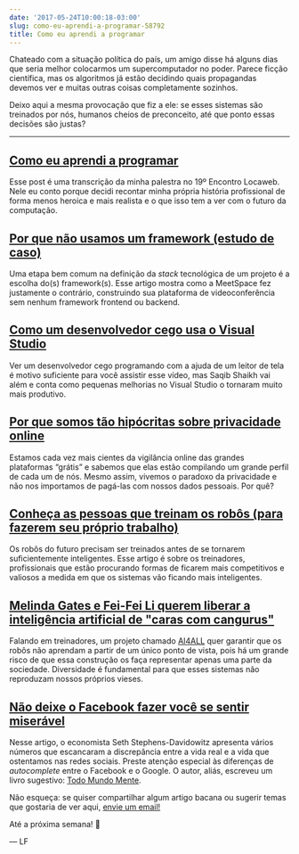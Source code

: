 ```yaml
---
date: '2017-05-24T10:00:18-03:00'
slug: como-eu-aprendi-a-programar-58792
title: Como eu aprendi a programar
---
```

Chateado com a situação política do país, um amigo disse há alguns dias que seria melhor colocarmos um supercomputador no poder. Parece ficção científica, mas os algoritmos já estão decidindo quais propagandas devemos ver e muitas outras coisas completamente sozinhos.

Deixo aqui a mesma provocação que fiz a ele: se esses sistemas são treinados por nós, humanos cheios de preconceito, até que ponto essas decisões são justas?

* * *

## [Como eu aprendi a programar](https://lfbittencourt.com/como-eu-aprendi-a-programar-22126b49cc32?gi=d7e23ee3ed2a)

Esse post é uma transcrição da minha palestra no 19º Encontro Locaweb. Nele eu conto porque decidi recontar minha própria história profissional de forma menos heroica e mais realista e o que isso tem a ver com o futuro da computação.

## [Por que não usamos um framework (estudo de caso)](https://www.smashingmagazine.com/2017/05/why-no-framework/)

Uma etapa bem comum na definição da _stack_ tecnológica de um projeto é a escolha do(s) framework(s). Esse artigo mostra como a MeetSpace fez justamente o contrário, construindo sua plataforma de videoconferência sem nenhum framework frontend ou backend.

## [Como um desenvolvedor cego usa o Visual Studio](https://www.youtube.com/watch?feature=youtu.be)

Ver um desenvolvedor cego programando com a ajuda de um leitor de tela é motivo suficiente para você assistir esse vídeo, mas Saqib Shaikh vai além e conta como pequenas melhorias no Visual Studio o tornaram muito mais produtivo.

## [Por que somos tão hipócritas sobre privacidade online](https://hbr.org/2017/05/why-were-so-hypocritical-about-online-privacy)

Estamos cada vez mais cientes da vigilância online das grandes plataformas “grátis” e sabemos que elas estão compilando um grande perfil de cada um de nós. Mesmo assim, vivemos o paradoxo da privacidade e não nos importamos de pagá-las com nossos dados pessoais. Por quê?

## [Conheça as pessoas que treinam os robôs (para fazerem seu próprio trabalho)](https://www.nytimes.com/2017/04/28/technology/meet-the-people-who-train-the-robots-to-do-their-own-jobs.html?_r=0)

Os robôs do futuro precisam ser treinados antes de se tornarem suficientemente inteligentes. Esse artigo é sobre os treinadores, profissionais que estão procurando formas de ficarem mais competitivos e valiosos a medida em que os sistemas vão ficando mais inteligentes.

## [Melinda Gates e Fei-Fei Li querem liberar a inteligência artificial de "caras com cangurus"](https://backchannel.com/melinda-gates-and-fei-fei-li-want-to-liberate-ai-from-guys-with-hoodies-17f058889a4c?gi=737262efa38b)

Falando em treinadores, um projeto chamado [AI4ALL](http://ai-4-all.org/) quer garantir que os robôs não aprendam a partir de um único ponto de vista, pois há um grande risco de que essa construção os faça representar apenas uma parte da sociedade. Diversidade é fundamental para que esses sistemas não reproduzam nossos próprios vieses.

## [Não deixe o Facebook fazer você se sentir miserável](https://www.nytimes.com/2017/05/06/opinion/sunday/dont-let-facebook-make-you-miserable.html?_r=0)

Nesse artigo, o economista Seth Stephens-Davidowitz apresenta vários números que escancaram a discrepância entre a vida real e a vida que ostentamos nas redes sociais. Preste atenção especial às diferenças de _autocomplete_ entre o Facebook e o Google. O autor, aliás, escreveu um livro sugestivo: [Todo Mundo Mente](https://www.harpercollins.com/9780062390851/everybody-lies).

Não esqueça: se quiser compartilhar algum artigo bacana ou sugerir temas que gostaria de ver aqui, [envie um email!](/cdn-cgi/l/email-protection#43222720032f25212a3737262d202c3631376d202c2e7c303621292620377e1036242630376600706602702c66717327266671732231372a242c65222e337836372e1c20222e33222a242d7e022f66007066027a2e667173272c66717300660070660170272a242c65222e337836372e1c2e26272a362e7e262e222a2f65222e337836372e1c302c363120267e11263536266671732d2634302f2637372631)

Até a próxima semana! 🧀  

— LF
